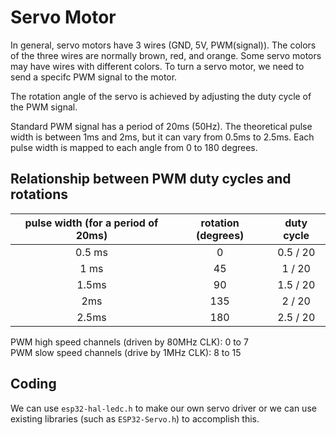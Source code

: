 # Servo Motor

In general, servo motors have 3 wires (GND, 5V, PWM(signal)). The colors of the three wires are normally brown, red, and orange. Some servo motors may have wires with different colors. To turn a servo motor, we need to send a specifc PWM signal to the motor.

The rotation angle of the servo is achieved by adjusting the duty cycle of the PWM signal.

Standard PWM signal has a period of 20ms (50Hz). The theoretical pulse width is between 1ms and 2ms, but it can vary from 0.5ms to 2.5ms. Each pulse width is mapped to each angle from 0 to 180 degrees.

## Relationship between PWM duty cycles and rotations

| pulse width (for a period of 20ms)| rotation (degrees) | duty cycle |
|:-:|:-:|:-:|
| 0.5 ms | 0 | 0.5 / 20 |
| 1 ms | 45 | 1 / 20 |
| 1.5ms | 90 | 1.5 / 20 |
| 2ms | 135 | 2 / 20 |
| 2.5ms | 180 | 2.5 / 20 |

PWM high speed channels (driven by 80MHz CLK): 0 to 7 <br>
PWM slow speed channels (drive by 1MHz CLK): 8 to 15 

## Coding
We can use `esp32-hal-ledc.h` to make our own servo driver or we can use existing libraries (such as `ESP32-Servo.h`) to accomplish this.
